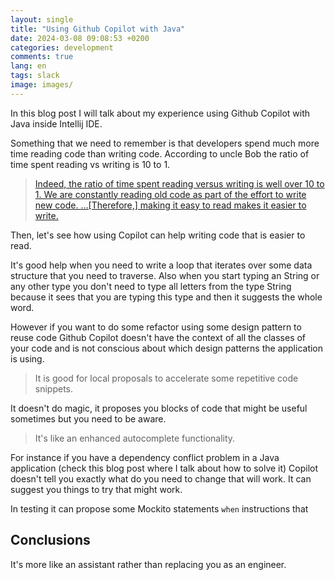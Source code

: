 ```yaml
---
layout: single
title: "Using Github Copilot with Java"
date: 2024-03-08 09:08:53 +0200
categories: development
comments: true
lang: en
tags: slack
image: images/
---
```


In this blog post I will talk about my experience using Github Copilot with Java inside Intellij IDE. 

Something that we need to remember is that developers spend much more time reading code than writing code. According to uncle Bob the ratio of time spent reading vs writing is 10 to 1. 

> <a href="https://www.goodreads.com/quotes/835238-indeed-the-ratio-of-time-spent-reading-versus-writing-is"> Indeed, the ratio of time spent reading versus writing is well over 10 to 1. We are constantly reading old code as part of the effort to write new code. ...[Therefore,] making it easy to read makes it easier to write. </a>

Then, let's see how using Copilot can help writing code that is easier to read. 

It's good help when you need to write a loop that iterates over some data structure that you need to traverse. Also when you start typing an String or any other type you don't need to type all letters from the type String because it sees that you are typing this type and then it suggests the whole word.

However if you want to do some refactor using some design pattern 
to reuse code Github Copilot doesn't have the context of all the classes of your code and is not conscious about which design patterns the application is using. 

> It is good for local proposals to accelerate some repetitive code snippets.

It doesn't do magic, it proposes you blocks of code that might be useful sometimes but you need to be aware. 

> It's like an enhanced autocomplete functionality.

For instance if you have a dependency conflict problem in a Java application (check this blog post where I talk about how to solve it) Copilot doesn't tell you exactly what do you need to change that will work. It can suggest you things to try that might work.

In testing it can propose some Mockito statements `when` instructions that 

Conclusions
---------------------
It's more like an assistant rather than replacing you as an engineer. 





